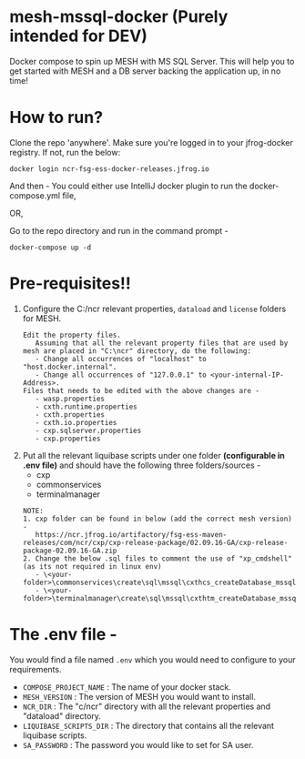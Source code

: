 # mesh-mssql-docker (Purely intended for DEV)
Docker compose to spin up MESH with MS SQL Server.
This will help you to get started with MESH and a DB server backing the application up, in no time!

# How to run?
Clone the repo 'anywhere'. 
Make sure you're logged in to your jfrog-docker registry. If not, run the below:
```text
docker login ncr-fsg-ess-docker-releases.jfrog.io
```

And then -
You could either use IntelliJ docker plugin to run the docker-compose.yml file,

OR,

Go to the repo directory and run in the command prompt - 
```text
docker-compose up -d
```

# Pre-requisites!!
1. Configure the C:/ncr relevant properties, `dataload` and `license` folders for MESH.
   ```text
   Edit the property files.
      Assuming that all the relevant property files that are used by mesh are placed in "C:\ncr" directory, do the following:
      - Change all occurrences of "localhost" to "host.docker.internal".
      - Change all occurrences of "127.0.0.1" to <your-internal-IP-Address>.
   Files that needs to be edited with the above changes are - 
      - wasp.properties
      - cxth.runtime.properties
      - cxth.properties
      - cxth.io.properties
      - cxp.sqlserver.properties
      - cxp.properties
   ```
3. Put all the relevant liquibase scripts under one folder **(configurable in .env file)** and should have the following three folders/sources -
   - cxp
   - commonservices
   - terminalmanager
   ```text
   NOTE:
   1. cxp folder can be found in below (add the correct mesh version) -
      https://ncr.jfrog.io/artifactory/fsg-ess-maven-releases/com/ncr/cxp/cxp-release-package/02.09.16-GA/cxp-release-package-02.09.16-GA.zip
   2. Change the below .sql files to comment the use of "xp_cmdshell" (as its not required in linux env)
      - \<your-folder>\commonservices\create\sql\mssql\cxthcs_createDatabase_mssql.sql
      - \<your-folder>\terminalmanager\create\sql\mssql\cxthtm_createDatabase_mssql.sql
   ```

# The .env file -
You would find a file named `.env` which you would need to configure to your requirements.
- `COMPOSE_PROJECT_NAME` : The name of your docker stack.
- `MESH_VERSION` : The version of MESH you would want to install.
- `NCR_DIR` : The "c/ncr" directory with all the relevant properties and "dataload" directory.
- `LIQUIBASE_SCRIPTS_DIR` : The directory that contains all the relevant liquibase scripts.
- `SA_PASSWORD` : The password you would like to set for SA user.
